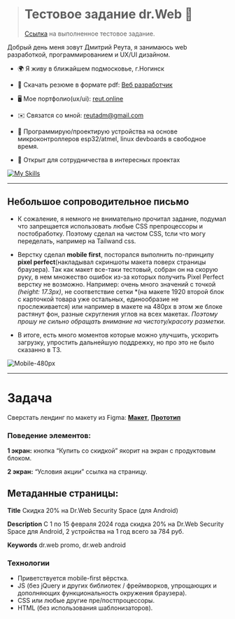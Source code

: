 
> # Тестовое задание dr.Web :crossed_fingers: 
> [Cсылка](https://github.com/1deam0nster/dr_web_test/deployments/github-pages) на выполненное тестовое задание.





 
Добрый день меня зовут Дмитрий Реута, я занимаюсь web разработкой, программированием и UX/UI дизайном.

* 🌍  Я живу в ближайшем подмосковье, г.Ногинск
* 📃  Скачать резюме в формате pdf: [Веб разработчик](https://hh.ru/resume_converter/%D0%A0%D0%B5%D1%83%D1%82%D0%B0%20%D0%94%D0%BC%D0%B8%D1%82%D1%80%D0%B8%D0%B9%20%D0%A1%D0%B5%D1%80%D0%B3%D0%B5%D0%B5%D0%B2%D0%B8%D1%87.pdf?hash=b8b8fab8ff0c5d000f0039ed1f63546e543070&type=pdf&hhtmSource=resume&hhtmFrom=resume_list)
* 🖥️  Мое портфолио(ux/ui): [reut.online](http://reut.online)
* ✉️  Связатся со мной: [reutadm@gmail.com](mailto:reutadm@gmail.com)
* 🧠  Программирую/проектирую устройства на основе микроконтроллеров esp32/atmel, linux devboards в свободное время. 

* 🤝  Открыт для сотрудничества в интересных проектах 



[![My Skills](https://skillicons.dev/icons?i=js,html,css,sass,nodejs,npm,webpack,yarn,tailwind,vue,astro,bootstrap,python,flask,docker,webflow,ps,figma,vscode,linux,debian,cpp,arduino,raspberry)](https://skillicons.dev)

---

## Небольшое сопроводительное письмо

- К сожаление, я немного не внимательно прочитал задание, подумал что запрещается использовать любые CSS препроцессоры и постобработку. Поэтому сделал на чистом CSS, tсли что могу переделать, например на Tailwand css.

- Верстку сделал **mobile first**, посторался выполнить по-принципу **pixel perfect**(накладывал скриншоты макета поверх страницы браузера). Так как макет все-таки тестовый, собран он на скорую руку, в нем множество ошибок из-за которых получить Pixel Perfect верстку не возможно. Например: очень много значений с точкой *(height: 17.3px)*, не соответствие сетки *(на макете 1920 второй блок с карточкой товара уже остальных, единообразие не прослеживается) или например в макете на 480px в этом же блоке растянут фон, разные скругления углов на всех макетах. 
*Поэтому прошу не сильно обращать внимание на чистоту/красоту разметки.*

- В итоге, есть много моментов которые можно улучшить, ускорить загрузку, упростить дальнейшую поддрежку, но про это не было сказанно в ТЗ.

![Mobile-480px](https://caferecer.ru/1.gif)


***

# Задача

Сверстать лендинг по макету из Figma: **[Макет](https://www.figma.com/file/ZbO9i7y6g8YJWSwNkodFgm/Dr.Web_Frontend_Test?type=design&node-id=0%3A1&mode=design&t=wEPlADWGrT62oYul-1)**, **[Прототип](https://www.figma.com/proto/ZbO9i7y6g8YJWSwNkodFgm/Dr.Web_Frontend_Test?page-id=0%3A1&type=design&node-id=2-1246&viewport=577%2C736%2C0.36&t=CdgMZpnx7hE17f6i-1&scaling=scale-down-width&starting-point-node-id=2%3A1246&mode=design)**

### Поведение элементов:

**1 экран:** кнопка “Купить со скидкой” якорит на экран с продуктовым блоком. 

**2 экран:** “Условия акции” ссылка на страницу. 


## Метаданные страницы:

**Title** 
Скидка 20% на Dr.Web Security Space (для Android)

**Description**
С 1 по 15 февраля 2024 года скидка 20% на Dr.Web Security Space для Android, 2 устройства на 1 год всего за 784 руб.

**Keywords** 
dr.web promo, dr.web android


### Технологии
- Приветствуется mobile-first вёрстка. 
- JS (без jQuery и других библиотек / фреймворков, упрощающих и дополняющих функциональность окружения браузера).
- CSS или любые другие пре/постпроцессоры.
- HTML (без использования шаблонизаторов).
